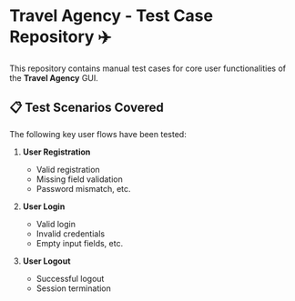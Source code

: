 # Travel Agency - Test Case Repository ✈️

This repository contains manual test cases for core user functionalities of the **Travel Agency** GUI.

## 📋 Test Scenarios Covered

The following key user flows have been tested:

1. **User Registration**
   - Valid registration
   - Missing field validation
   - Password mismatch, etc.

2. **User Login**
   - Valid login
   - Invalid credentials
   - Empty input fields, etc.

3. **User Logout**
   - Successful logout
   - Session termination
